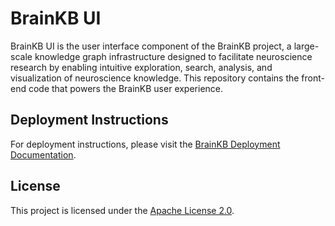 # BrainKB UI

BrainKB UI is the user interface component of the BrainKB project, a large-scale knowledge graph infrastructure designed to facilitate neuroscience research by enabling intuitive exploration, search, analysis, and visualization of neuroscience knowledge. This repository contains the front-end code that powers the BrainKB user experience.

## Deployment Instructions

For deployment instructions, please visit the [BrainKB Deployment Documentation](https://sensein.group/brainkbdocs/deployment_userinterface.html).


## License

This project is licensed under the [Apache License 2.0](https://opensource.org/license/apache-2-0).



